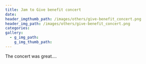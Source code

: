 ```yaml
---
title: Jam to Give benefit concert
date:
header_imgthumb_path: /images/others/give-benefit_concert.png
header_img_path: /images/others/give-benefit_concert.png
categories:
gallery:
  - g_img_path:
    g_img_thumb_path:
---
```



The concert was great....